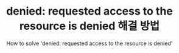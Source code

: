 ---
layout: post
title: "denied: requested access to the resource is denied 해결 방법"
subtitle: "How to solve 'denied: requested access to the resource is denied'"
category: docker-kubernetes
tags: docker 
---